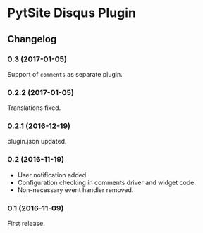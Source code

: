 # PytSite Disqus Plugin


## Changelog

### 0.3 (2017-01-05)
Support of `comments` as separate plugin.

### 0.2.2 (2017-01-05)
Translations fixed.

### 0.2.1 (2016-12-19)
plugin.json updated.

### 0.2 (2016-11-19)
- User notification added.
- Configuration checking in comments driver and widget code. 
- Non-necessary event handler removed.

### 0.1 (2016-11-09)
First release.
